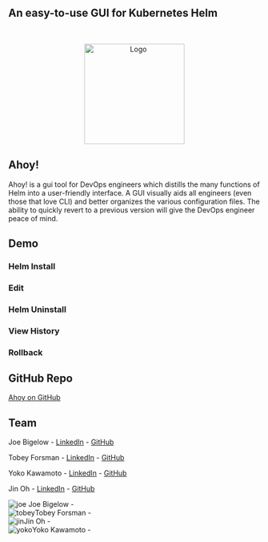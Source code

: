 ## An easy-to-use GUI for Kubernetes Helm
<!-- PROJECT LOGO -->
<br />
<p align="center">
  <a href="https://github.com/oslabs-beta/Ahoy">
    <img src="https://user-images.githubusercontent.com/65692508/115466796-68a29400-a1e5-11eb-8ceb-4d0e04d2450e.png" alt="Logo" width="200" height="200">
  </a>
</p>

## Ahoy!

Ahoy! is a gui tool for DevOps engineers which distills the many functions of Helm into a user-friendly interface.
A GUI visually aids all engineers (even those that love CLI) and better organizes the various configuration files.
The ability to quickly revert to a previous version will give the DevOps engineer peace of mind.

## Demo

### Helm Install


### Edit

### Helm Uninstall

### View History

### Rollback



## GitHub Repo

[Ahoy on GitHub](https://github.com/oslabs-beta/Ahoy)


## Team

Joe Bigelow - [LinkedIn](https://www.linkedin.com/in/joe-bigelow/) - [GitHub](https://github.com/lilbigs2001)

Tobey Forsman - [LinkedIn](https://www.linkedin.com/in/tobeyforsman/) - [GitHub](https://github.com/yebot)

Yoko Kawamoto - [LinkedIn](https://www.linkedin.com/in/yoko-kawamoto/) - [GitHub](https://github.com/libero-yoko)

Jin Oh - [LinkedIn](https://www.linkedin.com/in/jintoh613/) - [GitHub](https://github.com/ohjintech)



<div class="flex-container">
   <div class="flex-items"><img class="profile" src = "https://github.com/oslabs-beta/Ahoy/blob/gh-pages/assets/images/joe.jpg" alt="joe" /> Joe Bigelow -</div>
   <div class="flex-items"><img class="profile" src = "https://github.com/oslabs-beta/Ahoy/blob/gh-pages/assets/images/tobey.jpg" alt="tobey" />Tobey Forsman -  </div>
   <div class="flex-items"><img class="profile" src = "https://github.com/oslabs-beta/Ahoy/blob/gh-pages/assets/images/jin.jpg" alt="jin" />Jin Oh -</div>
   <div class="flex-items"><img class="profile" src = "https://github.com/oslabs-beta/Ahoy/blob/gh-pages/assets/images/yoko.jpg" alt="yoko" />Yoko Kawamoto - </div>
</div>

